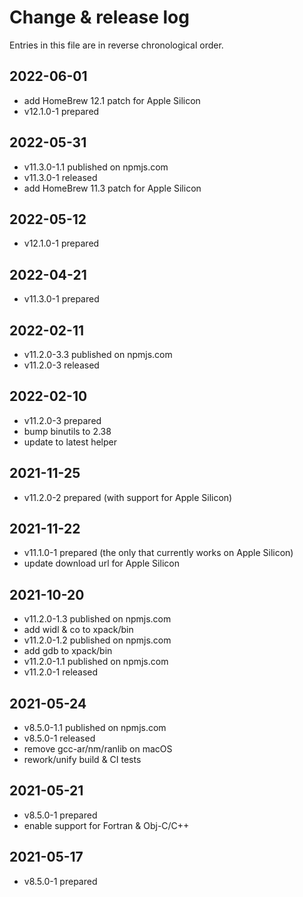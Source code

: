 # Change & release log

Entries in this file are in reverse chronological order.

## 2022-06-01

- add HomeBrew 12.1 patch for Apple Silicon
- v12.1.0-1 prepared

## 2022-05-31

- v11.3.0-1.1 published on npmjs.com
- v11.3.0-1 released
- add HomeBrew 11.3 patch for Apple Silicon

## 2022-05-12

- v12.1.0-1 prepared

## 2022-04-21

- v11.3.0-1 prepared

## 2022-02-11

- v11.2.0-3.3 published on npmjs.com
- v11.2.0-3 released

## 2022-02-10

- v11.2.0-3 prepared
- bump binutils to 2.38
- update to latest helper

## 2021-11-25

- v11.2.0-2 prepared (with support for Apple Silicon)

## 2021-11-22

- v11.1.0-1 prepared (the only that currently works on Apple Silicon)
- update download url for Apple Silicon

## 2021-10-20

- v11.2.0-1.3 published on npmjs.com
- add widl & co to xpack/bin
- v11.2.0-1.2 published on npmjs.com
- add gdb to xpack/bin
- v11.2.0-1.1 published on npmjs.com
- v11.2.0-1 released

## 2021-05-24

- v8.5.0-1.1 published on npmjs.com
- v8.5.0-1 released
- remove gcc-ar/nm/ranlib on macOS
- rework/unify build & CI tests

## 2021-05-21

- v8.5.0-1 prepared
- enable support for Fortran & Obj-C/C++

## 2021-05-17

- v8.5.0-1 prepared
